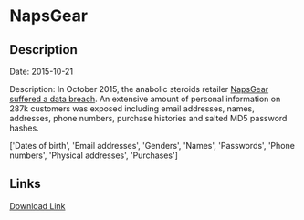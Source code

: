 # NapsGear

## Description

Date: 2015-10-21

Description:
In October 2015, the anabolic steroids retailer <a href="https://thinksteroids.com/community/threads/warning-naps-customer-database-compromised.134375549/" target="_blank" rel="noopener">NapsGear suffered a data breach</a>. An extensive amount of personal information on 287k customers was exposed including email addresses, names, addresses, phone numbers, purchase histories and salted MD5 password hashes.


['Dates of birth', 'Email addresses', 'Genders', 'Names', 'Passwords', 'Phone numbers', 'Physical addresses', 'Purchases']

## Links

[Download Link](https://link-to.net/1229997/129.17949481307667/dynamic/?r=bmFwc2dlYXIub3Jn)